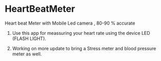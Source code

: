 HeartBeatMeter
==============

Heart beat Meter with Mobile Led camera , 80-90 % accurate 


1) Use this app for meassuring your heart rate using the device LED (FLASH LIGHT).

2) Working on more update to bring a Stress meter and blood pressure meter as well.


